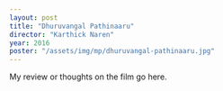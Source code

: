 ```yaml
---
layout: post
title: "Dhuruvangal Pathinaaru"
director: "Karthick Naren"
year: 2016
poster: "/assets/img/mp/dhuruvangal-pathinaaru.jpg"
---
```


My review or thoughts on the film go here.
